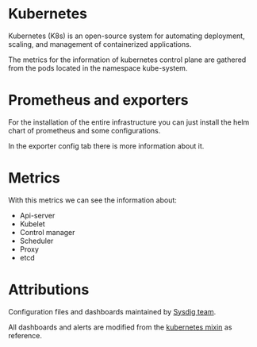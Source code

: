 # Kubernetes
Kubernetes (K8s) is an open-source system for automating deployment, scaling, and management of containerized applications.

The metrics for the information of kubernetes control plane are gathered from the pods located in the namespace kube-system.

# Prometheus and exporters

For the installation of the entire infrastructure you can just install the helm chart of prometheus and some configurations.

In the exporter config tab there is more information about it.

# Metrics
With this metrics we can see the information about:
- Api-server
- Kubelet
- Control manager
- Scheduler
- Proxy
- etcd

# Attributions
Configuration files and dashboards maintained by [Sysdig team](https://sysdig.com/).

All dashboards and alerts are modified from the [kubernetes mixin](https://github.com/kubernetes-monitoring/kubernetes-mixin) as reference.
